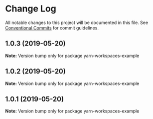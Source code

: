 # Change Log

All notable changes to this project will be documented in this file.
See [Conventional Commits](https://conventionalcommits.org) for commit guidelines.

## 1.0.3 (2019-05-20)

**Note:** Version bump only for package yarn-workspaces-example





## 1.0.2 (2019-05-20)

**Note:** Version bump only for package yarn-workspaces-example





## 1.0.1 (2019-05-20)

**Note:** Version bump only for package yarn-workspaces-example
